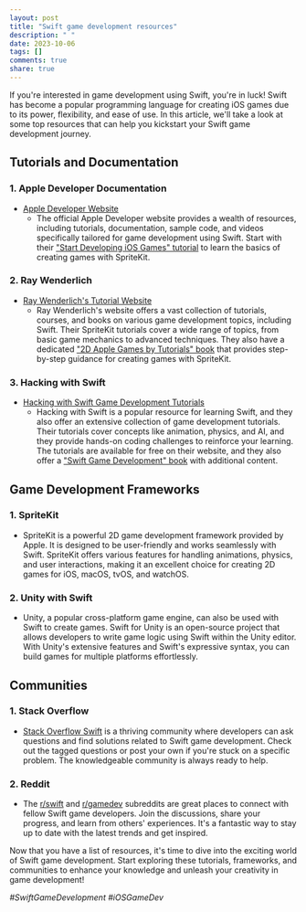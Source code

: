 ```yaml
---
layout: post
title: "Swift game development resources"
description: " "
date: 2023-10-06
tags: []
comments: true
share: true
---
```


If you're interested in game development using Swift, you're in luck! Swift has become a popular programming language for creating iOS games due to its power, flexibility, and ease of use. In this article, we'll take a look at some top resources that can help you kickstart your Swift game development journey.

## Tutorials and Documentation

### 1. Apple Developer Documentation
- [Apple Developer Website](https://developer.apple.com/)
  - The official Apple Developer website provides a wealth of resources, including tutorials, documentation, sample code, and videos specifically tailored for game development using Swift. Start with their ["Start Developing iOS Games" tutorial](https://developer.apple.com/documentation/spritekit/setting_up_a_game_with_sprite_kit) to learn the basics of creating games with SpriteKit.

### 2. Ray Wenderlich
- [Ray Wenderlich's Tutorial Website](https://www.raywenderlich.com/)
  - Ray Wenderlich's website offers a vast collection of tutorials, courses, and books on various game development topics, including Swift. Their SpriteKit tutorials cover a wide range of topics, from basic game mechanics to advanced techniques. They also have a dedicated ["2D Apple Games by Tutorials" book](https://store.raywenderlich.com/products/2d-apple-games-by-tutorials) that provides step-by-step guidance for creating games with SpriteKit.

### 3. Hacking with Swift
- [Hacking with Swift Game Development Tutorials](https://www.hackingwithswift.com/learn)
  - Hacking with Swift is a popular resource for learning Swift, and they also offer an extensive collection of game development tutorials. Their tutorials cover concepts like animation, physics, and AI, and they provide hands-on coding challenges to reinforce your learning. The tutorials are available for free on their website, and they also offer a ["Swift Game Development" book](https://www.hackingwithswift.com/spritekit) with additional content.

## Game Development Frameworks

### 1. SpriteKit
- SpriteKit is a powerful 2D game development framework provided by Apple. It is designed to be user-friendly and works seamlessly with Swift. SpriteKit offers various features for handling animations, physics, and user interactions, making it an excellent choice for creating 2D games for iOS, macOS, tvOS, and watchOS.

### 2. Unity with Swift
- Unity, a popular cross-platform game engine, can also be used with Swift to create games. Swift for Unity is an open-source project that allows developers to write game logic using Swift within the Unity editor. With Unity's extensive features and Swift's expressive syntax, you can build games for multiple platforms effortlessly.

## Communities

### 1. Stack Overflow
- [Stack Overflow Swift](https://stackoverflow.com/questions/tagged/swift) is a thriving community where developers can ask questions and find solutions related to Swift game development. Check out the tagged questions or post your own if you're stuck on a specific problem. The knowledgeable community is always ready to help.

### 2. Reddit
- The [r/swift](https://www.reddit.com/r/swift) and [r/gamedev](https://www.reddit.com/r/gamedev) subreddits are great places to connect with fellow Swift game developers. Join the discussions, share your progress, and learn from others' experiences. It's a fantastic way to stay up to date with the latest trends and get inspired.

Now that you have a list of resources, it's time to dive into the exciting world of Swift game development. Start exploring these tutorials, frameworks, and communities to enhance your knowledge and unleash your creativity in game development!

*#SwiftGameDevelopment #iOSGameDev*